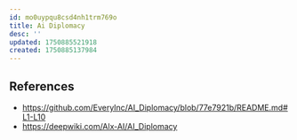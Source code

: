 ```yaml
---
id: mo0uypqu8csd4nh1trm769o
title: Ai Diplomacy
desc: ''
updated: 1750885521918
created: 1750885137984
---
```


## References

- https://github.com/EveryInc/AI_Diplomacy/blob/77e7921b/README.md#L1-L10
- https://deepwiki.com/Alx-AI/AI_Diplomacy